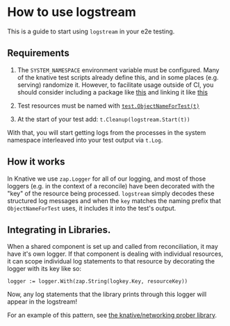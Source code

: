 # How to use logstream

This is a guide to start using `logstream` in your e2e testing.

## Requirements

1. The `SYSTEM_NAMESPACE` environment variable must be configured.  Many of the
  knative test scripts already define this, and in some places (e.g. serving)
  randomize it.  However, to facilitate usage outside of CI, you should consider
  including a package like [this](https://github.com/knative/serving/blob/master/test/defaultsystem/system.go)
  and linking it like [this](https://github.com/knative/serving/blob/e797247322b5aa35001152d2a2715dbc20a86cc4/test/conformance.go#L20-L23)


2. Test resources must be named with [`test.ObjectNameForTest(t)`](https://github.com/knative/networking/blob/40ef99aa5db0d38730a89a1de7e5b28b8ef6eed5/vendor/knative.dev/pkg/test/helpers/name.go#L50)


3. At the start of your test add: `t.Cleanup(logstream.Start(t))`


With that, you will start getting logs from the processes in the system namespace interleaved into your test output via `t.Log`.


## How it works

In Knative we use `zap.Logger` for all of our logging, and most of those loggers (e.g. in the context of a reconcile) have been decorated with the "key" of the resource being processed.  `logstream` simply decodes these structured log messages and when the `key` matches the naming prefix that `ObjectNameForTest` uses, it includes it into the test's output.


## Integrating in Libraries.

When a shared component is set up and called from reconciliation, it may have it's own logger.  If that component is dealing with individual resources, it can scope individual log statements to that resource by decorating the logger with its key like so:

```
logger := logger.With(zap.String(logkey.Key, resourceKey))
```

Now, any log statements that the library prints through this logger will appear in the logstream!

For an example of this pattern, see [the knative/networking prober library](https://github.com/knative/networking/blob/master/pkg/status/status.go).